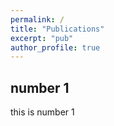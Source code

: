 ```yaml
---
permalink: /
title: "Publications"
excerpt: "pub"
author_profile: true
---
```


## number 1
this is number 1
